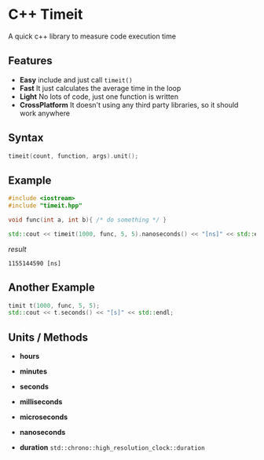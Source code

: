 # C++ Timeit
A quick c++ library to measure code execution time

## Features
- **Easy**  include and just call `timeit()`
- **Fast**  It just calculates the average time in the loop
- **Light** No lots of code, just one function is written
- **CrossPlatform** It doesn't using any third party libraries, so it should work anywhere

## Syntax
```cpp
timeit(count, function, args).unit();
```

## Example
```cpp
#include <iostream>
#include "timeit.hpp"

void func(int a, int b){ /* do something */ }

std::cout << timeit(1000, func, 5, 5).nanoseconds() << "[ns]" << std::endl;
```
_result_
```
1155144590 [ns]
```

## Another Example
```cpp
timit t(1000, func, 5, 5);
std::cout << t.seconds() << "[s]" << std::endl;
```

## Units / Methods
- **hours**
- **minutes**
- **seconds**
- **milliseconds**
- **microseconds**
- **nanoseconds**

- **duration** `std::chrono::high_resolution_clock::duration`
